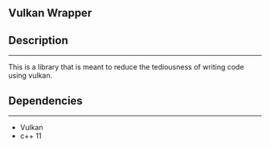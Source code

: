 Vulkan Wrapper
--------------

Description
-----------
-----------

This is a library that is meant to reduce the tediousness of writing code
using vulkan.

Dependencies
------------
------------

- Vulkan
- c++ 11

